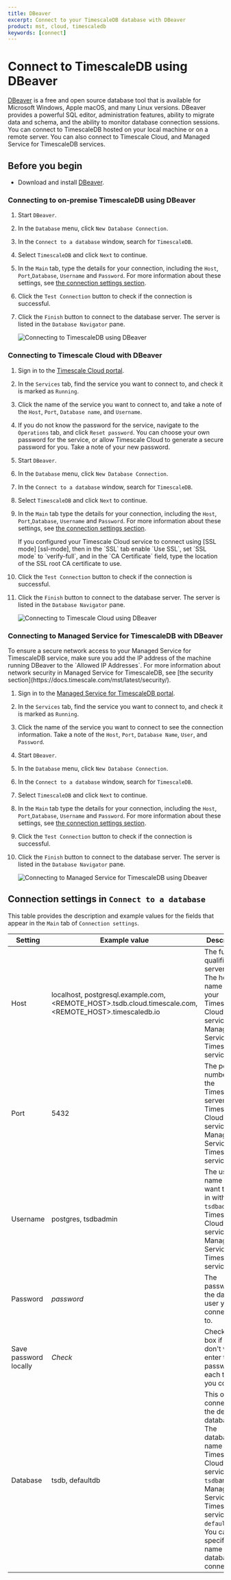 ```yaml
---
title: DBeaver
excerpt: Connect to your TimescaleDB database with DBeaver
product: mst, cloud, timescaledb
keywords: [connect]
---
```


# Connect to TimescaleDB using DBeaver

[DBeaver][dbeaver] is a free and open source database tool that is
available for Microsoft Windows, Apple macOS, and many Linux versions. DBeaver
provides a powerful SQL editor, administration features, ability to migrate data
and schema, and the ability to monitor database connection sessions. You can
connect to TimescaleDB hosted on your local machine or on a remote server. You
can also connect to Timescale Cloud, and Managed Service for TimescaleDB
services.

## Before you begin

*   Download and install [DBeaver][dbeaver-downloads].

### Connecting to on-premise TimescaleDB using DBeaver

<procedure>

1.  Start `DBeaver`.
1.  In the `Database` menu, click `New Database Connection`.
1.  In the `Connect to a database` window, search for `TimescaleDB`.
1.  Select `TimescaleDB` and click `Next` to continue.
1.  In the `Main` tab, type the details for your connection, including the
 `Host`, `Port`,`Database`, `Username` and `Password`. For more information
 about these settings, see [the connection settings section][connection-settings].
1.  Click the `Test Connection` button to check if the connection is successful.
1.  Click the `Finish` button to connect to the database server. The server is
    listed in the `Database Navigator` pane.

    <img class="maincontent__illustration"
    src="https://s3.amazonaws.com/assets.timescale.com/docs/images/on_premise_dbeaver.png"
    alt="Connecting to TimescaleDB using DBeaver"/>

</procedure>

### Connecting to Timescale Cloud with DBeaver

<procedure>

1.  Sign in to the [Timescale Cloud portal][tsc-portal].
1.  In the `Services` tab, find the service you want to connect to, and check
    it is marked as `Running`.
1.  Click the name of the service you want to connect to, and take a note
     of the `Host`, `Port`, `Database name`, and `Username`.
1.  <Optional />If you do not know the password for the service, navigate to the
    `Operations` tab, and click `Reset password`. You can choose
    your own password for the service, or allow Timescale Cloud to generate a
    secure password for you. Take a note of your new password.
1.  Start `DBeaver`.
1.  In the `Database` menu, click `New Database Connection`.
1.  In the `Connect to a database` window, search for `TimescaleDB`.
1.  Select `TimescaleDB` and click `Next` to continue.
1.  In the `Main` tab type the details for your connection, including the
    `Host`, `Port`,`Database`, `Username` and `Password`. For more information
    about these settings, see [the connection settings section][connection-settings].

    <highlight type="note">
    If you configured your Timescale Cloud service to connect using
    [SSL mode] [ssl-mode], then in the `SSL` tab enable `Use SSL`,
    set `SSL mode` to `verify-full`, and in the `CA Certificate` field, type
    the location of the SSL root CA certificate to use.
    </highlight>

1.  Click the `Test Connection` button to check if the connection is successful.
1.  Click the `Finish` button to connect to the database server. The server is
    listed in the `Database Navigator` pane.

    <img class="maincontent__illustration"
    src="https://s3.amazonaws.com/assets.timescale.com/docs/images/timescale_cloud_dbeaver.png"
    alt="Connecting to Timescale Cloud using DBeaver"/>

</procedure>

### Connecting to Managed Service for TimescaleDB with DBeaver

<highlight type="important">
To ensure a secure network access to your Managed Service for TimescaleDB
service, make sure you add the IP address of the machine running DBeaver to the
`Allowed IP Addresses`. For more information about network security in Managed
Service for TimescaleDB, see [the security section](https://docs.timescale.com/mst/latest/security/).
</highlight>

<procedure>

1.  Sign in to the [Managed Service for TimescaleDB portal][mst-portal].
1.  In the `Services` tab, find the service you want to connect to, and check
    it is marked as `Running`.
1.  Click the name of the service you want to connect to see the connection
    information. Take a note of the `Host`, `Port`, `Database Name`, `User`, and
    `Password`.
1.  Start `DBeaver`.
1.  In the `Database` menu, click `New Database Connection`.
1.  In the `Connect to a database` window, search for `TimescaleDB`.
1.  Select `TimescaleDB` and click `Next` to continue.
1.  In the `Main` tab type the details for your connection, including the
 `Host`, `Port`,`Database`, `Username` and `Password`. For more information
 about these settings, see [the connection settings section][connection-settings].
1.  Click the `Test Connection` button to check if the connection is successful.
1.  Click the `Finish` button to connect to the database server. The server is
    listed in the `Database Navigator` pane.

    <img class="maincontent__illustration"
    src="https://s3.amazonaws.com/assets.timescale.com/docs/images/mst_dbeaver.png"
    alt="Connecting to Managed Service for TimescaleDB using Dbeaver"/>

</procedure>

## Connection settings in `Connect to a database`

This table provides the description and example values for the fields that
appear in the `Main` tab of `Connection settings`.

   |Setting|Example value|Description|
   |-|-|-|
   |Host|localhost, postgresql.example.com, <REMOTE_HOST>.tsdb.cloud.timescale.com, <REMOTE_HOST>.timescaledb.io|The fully qualified server name. The host name of your Timescale Cloud service or Managed Service for TimescaleDB service.|
   |Port|5432|The port number of the TimescaleDB server, Timescale Cloud service or Managed Service for TimescaleDB service.|
   |Username|postgres, tsdbadmin|The user name you want to log in with. Use `tsdbadmin` for Timescale Cloud service and Managed Service for TimescaleDB service|
   |Password|*password*|The password for the database user you are connecting to.|
   |Save password locally|*Check*|Check this box if you don't want to enter the password each time you connect.|
   |Database|tsdb, defaultdb|This option connects to the default database. The database name for Timescale Cloud service is `tsdb`and for Managed Service for TimescaleDB service is `defaultdb`. You can also specify the name of the database to connect to.|

[dbeaver]: https://dbeaver.io/
[dbeaver-downloads]: https://dbeaver.io/download/
[connection-settings]: /timescaledb/:currentVersion:/how-to-guides/connecting/dbeaver/#connection-settings-in-connect-to-a-database
[tsc-portal]: https://console.cloud.timescale.com/
[mst-portal]: https://portal.managed.timescale.com
[ssl-mode]: /cloud/:currentVersion:/security/strict-ssl/
